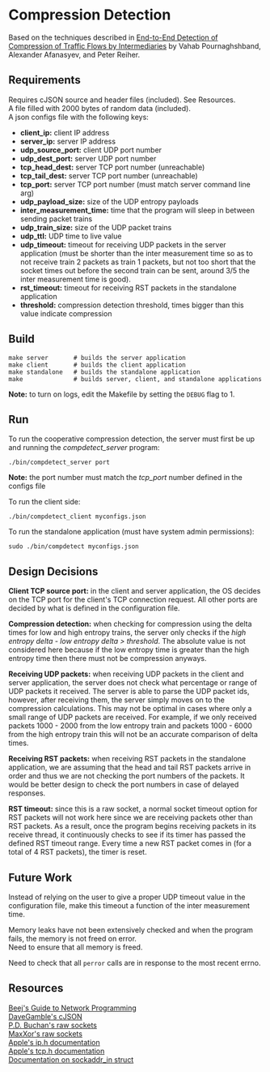 # Compression Detection
Based on the techniques described in [End-to-End Detection of Compression of Traffic Flows by Intermediaries](https://www.cs.usfca.edu/vahab/resources/compression_detection.pdf) by Vahab Pournaghshband, Alexander Afanasyev, and Peter Reiher.

## Requirements
Requires cJSON source and header files (included). See Resources.<br>
A file filled with 2000 bytes of random data (included).<br>
A json configs file with the following keys:<br>
- **client_ip:** client IP address
- **server_ip:** server IP address
- **udp_source_port:** client UDP port number
- **udp_dest_port:** server UDP port number
- **tcp_head_dest:** server TCP port number (unreachable)
- **tcp_tail_dest:** server TCP port number (unreachable)
- **tcp_port:** server TCP port number (must match server command line arg)
- **udp_payload_size:** size of the UDP entropy payloads
- **inter_measurement_time:** time that the program will sleep in between sending packet trains
- **udp_train_size:** size of the UDP packet trains
- **udp_ttl:** UDP time to live value
- **udp_timeout:** timeout for receiving UDP packets in the server application (must be shorter than the inter measurement time so as to not receive train 2 packets as train 1 packets, but not too short that the socket times out before the second train can be sent, around 3/5 the inter measurement time is good).
- **rst_timeout:** timeout for receiving RST packets in the standalone application
- **threshold:** compression detection threshold, times bigger than this value indicate compression

## Build
```
make server       # builds the server application
make client       # builds the client application
make standalone   # builds the standalone application
make              # builds server, client, and standalone applications
```

**Note:** to turn on logs, edit the Makefile by setting the `DEBUG` flag to 1.

## Run
To run the cooperative compression detection, the server must first be up and running the *compdetect_server* program:
```
./bin/compdetect_server port
```
**Note:** the port number must match the *tcp_port* number defined in the configs file

To run the client side:
```
./bin/compdetect_client myconfigs.json
```

To run the standalone application (must have system admin permissions):
```
sudo ./bin/compdetect myconfigs.json
```

## Design Decisions
**Client TCP source port:** in the client and server application, the OS decides on the TCP port for the client's TCP connection request. All other ports are decided by what is defined in the configuration file.

**Compression detection:** when checking for compression using the delta times for low and high entropy trains, the server only checks if the *high entropy delta - low entropy delta > threshold*. The absolute value is not considered here because if the low entropy time is greater than the high entropy time then there must not be compression anyways.

**Receiving UDP packets:** when receiving UDP packets in the client and server application, the server does not check what percentage or range of UDP packets it received. The server is able to parse the UDP packet ids, however, after receiving them, the server simply moves on to the compression calculations. This may not be optimal in cases where only a small range of UDP packets are received. For example, if we only received packets 1000 - 2000 from the low entropy train and packets 1000 - 6000 from the high entropy train this will not be an accurate comparison of delta times.

**Receiving RST packets:** when receiving RST packets in the standalone application, we are assuming that the head and tail RST packets arrive in order and thus we are not checking the port numbers of the packets. It would be better design to check the port numbers in case of delayed responses.

**RST timeout:** since this is a raw socket, a normal socket timeout option for RST packets will not work here since we are receiving packets other than RST packets. As a result, once the program begins receiving packets in its receive thread, it continuously checks to see if its timer has passed the defined RST timeout range. Every time a new RST packet comes in (for a total of 4 RST packets), the timer is reset.

## Future Work
Instead of relying on the user to give a proper UDP timeout value in the configuration file, make this timeout a function of the inter measurement time.

Memory leaks have not been extensively checked and when the program fails, the memory is not freed on error.<br>
Need to ensure that all memory is freed.

Need to check that all `perror` calls are in response to the most recent errno.

## Resources
[Beej's Guide to Network Programming](https://beej.us/guide/bgnet/html/split/)<br>
[DaveGamble's cJSON](https://github.com/DaveGamble/cJSON)<br>
[P.D. Buchan's raw sockets](https://www.pdbuchan.com/rawsock/tcp4.c)<br>
[MaxXor's raw sockets](https://github.com/MaxXor/raw-sockets-example/blob/master/rawsockets.c)<br>
[Apple's ip.h documentation](https://opensource.apple.com/source/xnu/xnu-3247.10.11/bsd/netinet/ip.h.auto.html)<br>
[Apple's tcp.h documentation](https://opensource.apple.com/source/xnu/xnu-1504.9.17/bsd/netinet/tcp.h.auto.html)<br>
[Documentation on sockaddr_in struct](https://www.gta.ufrj.br/ensino/eel878/sockets/sockaddr_inman.html)<br>
